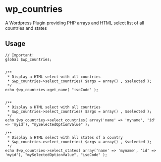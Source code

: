 # wp_countries
A Wordpress Plugin providing PHP arrays and HTML select list of all countries and states

## Usage

```
// Important!
global $wp_countries;


/**
 * Display a HTML select with all countries
 * $wp_countries->select_countries( $args = array() , $selected );
 */
echo $wp_countries->get_name( "isoCode" );


/**
 * Display a HTML select with all countries
 * $wp_countries->select_countries( $args = array() , $selected );
 */
echo $wp_countries->select_countries( array('name' => 'myname', 'id' => 'myid'), "mySelectedOptionValue" );

/**
 * Display a HTML select with all states of a country
 * $wp_countries->select_countries( $args = array() , $selected );
 */
echo $wp_countries->select_states( array('name' => 'myname', 'id' => 'myid'), "mySelectedOptionValue", "isoCode" );

```
